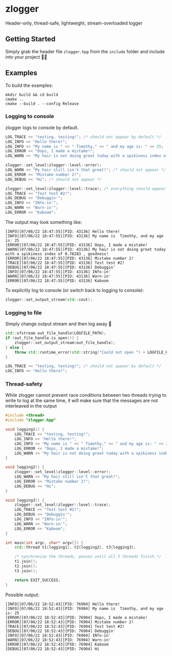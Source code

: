 # zlogger
Header-only, thread-safe, lightweight, stream-overloaded logger

## Getting Started
Simply grab the header file `zlogger.hpp` from the `include` folder and include into your project 🚀🌟

## Examples
To build the examples:
```
mkdir build && cd build
cmake ..
cmake --build . --config Release
```

### Logging to console
zlogger logs to console by default. 
```cpp
LOG_TRACE << "testing, testing!"; /* should not appear by default */
LOG_INFO << "Hello there!";
LOG_INFO << "My name is " << " Timothy," << " and my age is: " << 25;
LOG_ERROR << "Oops, I made a mistake!";
LOG_WARN << "My hair is not doing great today with a spikiness index of " << 0.78283 << " , goodness!";

zlogger::set_level(zlogger::level::error);
LOG_WARN << "My hair still isn't that great!"; /* should not appear */
LOG_ERROR << "Mistake number 2!";
LOG_DEBUG << "Hi"; /* should not appear */

zlogger::set_level(zlogger::level::trace); /* everything should appear now */
LOG_TRACE << "Test test #2!"; 
LOG_DEBUG << "Debuggin'";
LOG_INFO << "INfo-in'";
LOG_WARN << "Warn-in'";
LOG_ERROR << "Kaboom";
```

The output may look something like:
```
[INFO][07/06/22 18:47:55][PID: 43136] Hello there!
[INFO][07/06/22 18:47:55][PID: 43136] My name is  Timothy, and my age is: 25
[ERROR][07/06/22 18:47:55][PID: 43136] Oops, I made a mistake!
[WARN][07/06/22 18:47:55][PID: 43136] My hair is not doing great today with a spikiness index of 0.78283 , goodness!
[ERROR][07/06/22 18:47:55][PID: 43136] Mistake number 2!
[TRACE][07/06/22 18:47:55][PID: 43136] Test test #2!
[DEBUG][07/06/22 18:47:55][PID: 43136] Debuggin'
[INFO][07/06/22 18:47:55][PID: 43136] INfo-in'
[WARN][07/06/22 18:47:55][PID: 43136] Warn-in'
[ERROR][07/06/22 18:47:55][PID: 43136] Kaboom
```

To explicitly log to console (or switch back to logging to console):
```cpp
zlogger::set_output_stream(std::cout);
```

### Logging to file
Simply change output stream and then log away 🚀
```cpp
std::ofstream out_file_handle(LOGFILE_PATH);
if (out_file_handle.is_open()) {
    zlogger::set_output_stream(out_file_handle);
} else {
    throw std::runtime_error(std::string("Could not open ") + LOGFILE_PATH + " for writing");
}

LOG_TRACE << "testing, testing!"; /* should not appear by default */
LOG_INFO << "Hello there!";
```

### Thread-safety
While zlogger cannot prevent race conditions between two threads trying to write to log at the same time, it will make sure that the messages are not interleaved in the output
```cpp
#include <thread>
#include "zlogger.hpp"

void logging1() {
    LOG_TRACE << "testing, testing!";
    LOG_INFO << "Hello there!";
    LOG_INFO << "My name is " << " Timothy," << " and my age is: " << 25;
    LOG_ERROR << "Oops, I made a mistake!";
    LOG_WARN << "My hair is not doing great today with a spikiness index of " << 0.78283 << " , goodness!";
}

void logging2() {
    zlogger::set_level(zlogger::level::error);
    LOG_WARN << "My hair still isn't that great!";
    LOG_ERROR << "Mistake number 2!";
    LOG_DEBUG << "Hi"; 
}

void logging3() {
    zlogger::set_level(zlogger::level::trace);
    LOG_TRACE << "Test test #2!"; 
    LOG_DEBUG << "Debuggin'";
    LOG_INFO << "INfo-in'";
    LOG_WARN << "Warn-in'";
    LOG_ERROR << "Kaboom";
}

int main(int argc, char* argv[]) {
    std::thread t1{logging1}, t2{logging2}, t3{logging3};

    /* synchronize the threads, pauses until all 3 threads finish */
    t1.join();
    t2.join();
    t3.join();

    return EXIT_SUCCESS;
}
```

Possible output:
```
[INFO][07/06/22 18:52:43][PID: 76904] Hello there!
[INFO][07/06/22 18:52:43][PID: 76904] My name is  Timothy, and my age is: 25
[ERROR][07/06/22 18:52:43][PID: 76904] Oops, I made a mistake!
[ERROR][07/06/22 18:52:43][PID: 76904] Mistake number 2!
[TRACE][07/06/22 18:52:43][PID: 76904] Test test #2!
[DEBUG][07/06/22 18:52:43][PID: 76904] Debuggin'
[INFO][07/06/22 18:52:43][PID: 76904] INfo-in'
[WARN][07/06/22 18:52:43][PID: 76904] Warn-in'
[ERROR][07/06/22 18:52:43][PID: 76904] Kaboom
[DEBUG][07/06/22 18:52:43][PID: 76904] Hi
```
